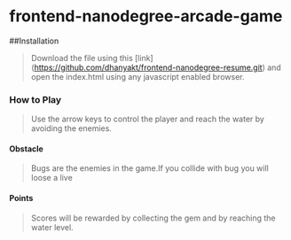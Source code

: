 frontend-nanodegree-arcade-game
===============================

##Installation
> Download the file using this [link] (https://github.com/dhanyakt/frontend-nanodegree-resume.git)
 and open the index.html using any javascript enabled browser.

 ### How to Play
> Use the arrow keys to control the player and reach the water by avoiding the enemies.

#### Obstacle
> Bugs are the enemies in the game.If you collide with bug you will loose a live

#### Points
> Scores will be rewarded by collecting the gem and by reaching the water level.
